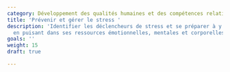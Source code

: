 ```yaml
---
category: Développement des qualités humaines et des compétences relationnelles
title: 'Prévenir et gérer le stress '
description: 'Identifier les déclencheurs de stress et se préparer à y faire face
  en puisant dans ses ressources émotionnelles, mentales et corporelles. '
goals: ''
weight: 15
draft: true

---
```

